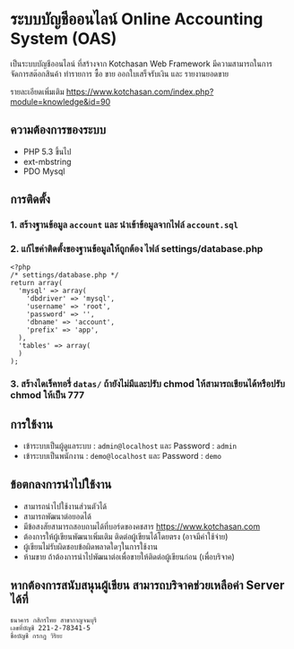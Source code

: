 # ระบบบัญชีออนไลน์ Online Accounting System (OAS)
เป็นระบบบัญชีออนไลน์ ที่สร้างจาก Kotchasan Web Framework มีความสามารถในการ จัดการสต๊อกสินค้า
ทำรายการ ซื้อ ขาย ออกใบเสร็จรับเงิน และ รายงานยอดขาย

รายละเอียดเพิ่มเติม https://www.kotchasan.com/index.php?module=knowledge&id=90

## ความต้องการของระบบ
* PHP 5.3 ขึ้นไป
* ext-mbstring
* PDO Mysql

## การติดตั้ง
### 1. สร้างฐานข้อมูล ```account``` และ นำเข้าข้อมูลจากไฟล์ ```account.sql```
### 2. แก้ไขค่าติดตั้งของฐานข้อมูลให้ถูกต้อง ไฟล์ settings/database.php

```
<?php
/* settings/database.php */
return array(
  'mysql' => array(
    'dbdriver' => 'mysql',
    'username' => 'root',
    'password' => '',
    'dbname' => 'account',
    'prefix' => 'app',
  ),
  'tables' => array(
  )
);
```

### 3. สร้างไดเร็คทอรี่ ```datas/``` ถ้ายังไม่มีและปรับ chmod ให้สามารถเขียนได้หรือปรับ chmod ให้เป็น 777

## การใช้งาน
* เข้าระบบเป็นผู้ดูแลระบบ : ```admin@localhost``` และ Password : ```admin```
* เข้าระบบเป็นพนักงาน : ```demo@localhost``` และ Password : ```demo```

## ข้อตกลงการนำไปใช้งาน
* สามารถนำไปใช้งานส่วนตัวได้
* สามารถพัฒนาต่อยอดได้
* มีข้อสงสัยสามารถสอบถามได้ที่บอร์ดของคชสาร https://www.kotchasan.com
* ต้องการให้ผู้เขียนพัฒนาเพิ่มเติม ติดต่อผู้เขียนได้โดยตรง (อาจมีค่าใช้จ่าย)
* ผู้เขียนไม่รับผิดชอบข้อผิดพลาดใดๆในการใช้งาน
* ห้ามขาย ถ้าต้องการนำไปพัฒนาต่อเพื่อขายให้ติดต่อผู้เขียนก่อน (เพื่อบริจาค)

## หากต้องการสนับสนุนผู้เขียน สามารถบริจาคช่วยเหลือค่า Server ได้ที่
```
ธนาคาร กสิกรไทย สาขากาญจนบุรี
เลขที่บัญชี 221-2-78341-5
ชื่อบัญชี กรกฎ วิริยะ
```